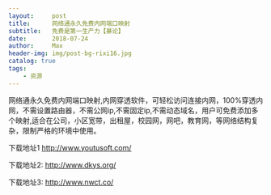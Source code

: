 ```yaml
---
layout:     post
title:      网络通永久免费内网端口映射
subtitle:   免费是第一生产力【暴论】
date:       2018-07-24
author:     Max
header-img: img/post-bg-rixi16.jpg
catalog: true
tags:
    - 资源
---
```


网络通永久免费内网端口映射,内网穿透软件，可轻松访问连接内网，100%穿透内网，不需设置路由器，不需公网ip,不需固定ip,不需动态域名，用户可免费添加多个映射,适合在公司，小区宽带，出租屋，校园网，网吧，教育网，等网络结构复杂，限制严格的环境中使用。

下载地址1
http://www.youtusoft.com/

下载地址2:
http://www.dkys.org/

下载地址3:
http://www.nwct.co/
